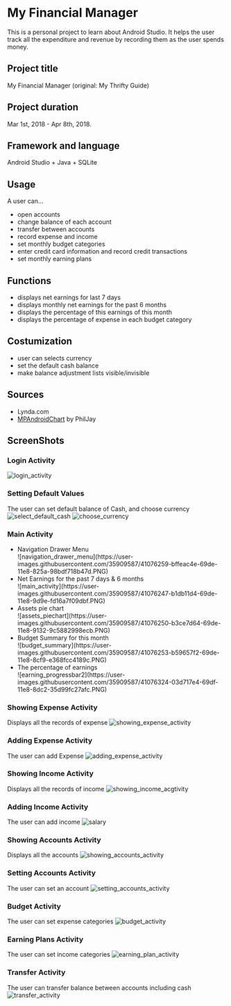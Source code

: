 # My Financial Manager

This is a personal project to learn about Android Studio. It helps the user track all the expenditure and revenue by recording them as the user spends money.

## Project title <br/>
My Financial Manager (original: My Thrifty Guide)

## Project duration <br/>
Mar 1st, 2018 - Apr 8th, 2018.

## Framework and language
Android Studio + Java + SQLite

## Usage
A user can…
<ul>
<li>open accounts</li>
<li>change balance of each account</li>
<li>transfer between accounts</li>
<li>record expense and income</li>
<li>set monthly budget categories</li>
<li>enter credit card information and record credit transactions</li>
<li>set monthly earning plans</li>
</ul>

## Functions
<ul>
<li>displays net earnings for last 7 days</li>
<li>displays monthly net earnings for the past 6 months</li>
<li>displays the percentage of this earnings of this month</li>
<li>displays the percentage of expense in each budget category</li>
</ul>

## Costumization
<ul>
<li>user can selects currency</li>
<li>set the default cash balance</li>
<li>make balance adjustment lists visible/invisible</li>
</ul>

## Sources
<ul>
<li>Lynda.com</li>
<li><a href="https://github.com/PhilJay/MPAndroidChart" title="MPAndroidChart github page">MPAndroidChart</a> by PhilJay</li></ul>

## ScreenShots
### Login Activity 
![login_activity](https://user-images.githubusercontent.com/35909587/41076205-7810a932-69de-11e8-8e4b-c925fbc28e7e.PNG)

### Setting Default Values
The user can set default balance of Cash, and choose currency
![select_default_cash](https://user-images.githubusercontent.com/35909587/41076650-a2b0afaa-69e0-11e8-8137-052cccec2133.PNG)
![choose_currency](https://user-images.githubusercontent.com/35909587/41076654-a704dbc6-69e0-11e8-9f0a-db9ad9026d84.PNG)

### Main Activity
<ul>
  <li>Navigation Drawer Menu</li>
![navigation_drawer_menu](https://user-images.githubusercontent.com/35909587/41076259-bffeac4e-69de-11e8-825a-98bdf718b47d.PNG)
  <li> Net Earnings for the past 7 days & 6 months</li>
![main_activity](https://user-images.githubusercontent.com/35909587/41076247-b1db11d4-69de-11e8-9d9e-fd16a7f09dbf.PNG)
  <li>Assets pie chart</li>
![assets_piechart](https://user-images.githubusercontent.com/35909587/41076250-b3ce7d64-69de-11e8-9132-9c5882998ecb.PNG)
  <li>Budget Summary for this month</li>
![budget_summary](https://user-images.githubusercontent.com/35909587/41076253-b59657f2-69de-11e8-8cf9-e368fcc4189c.PNG)
  <li>The percentage of earnings</li>
![earning_progressbar2](https://user-images.githubusercontent.com/35909587/41076324-03d717e4-69df-11e8-8dc2-35d99fc27afc.PNG)
</ul>

### Showing Expense Activity
Displays all the records of expense
![showing_expense_activity](https://user-images.githubusercontent.com/35909587/41076446-a2f38588-69df-11e8-96fb-b2144b1be668.PNG)

### Adding Expense Activity
The user can add Expense
![adding_expense_activity](https://user-images.githubusercontent.com/35909587/41076455-ae58958a-69df-11e8-9509-6f907c27b32e.PNG)

### Showing Income Activity
Displays all the records of income
![showing_income_acgtivity](https://user-images.githubusercontent.com/35909587/41076459-b72320b8-69df-11e8-8944-d8bcc72607d7.PNG)

### Adding Income Activity
The user can add income
![salary](https://user-images.githubusercontent.com/35909587/41076516-11d69f1c-69e0-11e8-92a2-881fd41a563a.PNG)

### Showing Accounts Activity
Displays all the accounts
![showing_accounts_activity](https://user-images.githubusercontent.com/35909587/41076472-c48194d8-69df-11e8-8457-f8e122448454.PNG)

### Setting Accounts Activity
The user can set an account
![setting_accounts_activity](https://user-images.githubusercontent.com/35909587/41076471-c11ac6d4-69df-11e8-85cb-39dce6da4793.PNG)

### Budget Activity
The user can set expense categories
![budget_activity](https://user-images.githubusercontent.com/35909587/41076605-73397446-69e0-11e8-81d5-87724886ee8f.PNG)

### Earning Plans Activity
The user can set income categories
![earning_plan_activity](https://user-images.githubusercontent.com/35909587/41076614-7a55dda0-69e0-11e8-8069-09e3b428e878.PNG)

### Transfer Activity
The user can transfer balance between accounts including cash
![transfer_activity](https://user-images.githubusercontent.com/35909587/41076478-dc2c11f8-69df-11e8-8eed-29931fcfd152.PNG)
